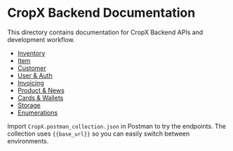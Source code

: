 # CropX Backend Documentation

This directory contains documentation for CropX Backend APIs and development workflow.

- [Inventory](inventory.md)
- [Item](item.md)
- [Customer](customer.md)
- [User & Auth](user.md)
- [Invoicing](invoice.md)
- [Product & News](product-news.md)
- [Cards & Wallets](cards.md)
- [Storage](storage.md)
- [Enumerations](enums.md)

Import `CropX.postman_collection.json` in Postman to try the endpoints. The collection uses `{{base_url}}` so you can easily switch between environments.
